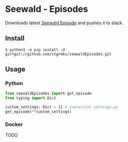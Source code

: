 # Seewald - Episodes
Downloads latest [Seewald Episode](https://www.egofm.de/musik/entdecken/sendung-seewald-zum-nachhoeren) and pushes it to slack.
## Install
    $ python3 -m pip install -U git+git://github.com/stgrmks/seewaldEpisodes.git
## Usage
### Python
```python
from seewaldEpisodes import get_episode
from typing import Dict

custom_settings: Dict = {} # overwrites settings.py 
get_episode(**custom_settings)
```
### Docker
TODO